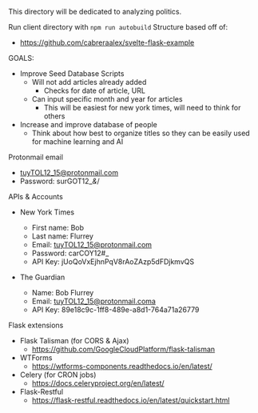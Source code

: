 This directory will be dedicated to analyzing politics.

Run client directory with `npm run autobuild`
Structure based off of:

- https://github.com/cabreraalex/svelte-flask-example

GOALS:

- Improve Seed Database Scripts
  - Will not add articles already added
    - Checks for date of article, URL
  - Can input specific month and year for articles
    - This will be easiest for new york times, will need to think for others
- Increase and improve database of people
  - Think about how best to organize titles so they can be easily used for machine learning and AI

Protonmail email

- tuyTOL12_15@protonmail.com
- Password: surGOT12\__&_/

APIs & Accounts

- New York Times

  - First name: Bob
  - Last name: Flurrey
  - Email: tuyTOL12_15@protonmail.com
  - Password: carCOY12#\_
  - API Key: jUoQoVxEjhnPqV8rAoZAzp5dFDjkmvQS

- The Guardian
  - Name: Bob Flurrey
  - Email: tuyTOL12_15@protonmail.coma
  - API Key: 89e18c9c-1ff8-489e-a8d1-764a71a26779

Flask extensions

- Flask Talisman (for CORS & Ajax)
  - https://github.com/GoogleCloudPlatform/flask-talisman
- WTForms
  - https://wtforms-components.readthedocs.io/en/latest/
- Celery (for CRON jobs)
  - https://docs.celeryproject.org/en/latest/
- Flask-Restful
  - https://flask-restful.readthedocs.io/en/latest/quickstart.html
